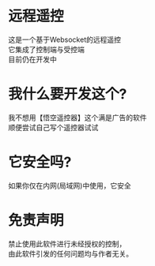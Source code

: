 # 远程遥控
这是一个基于Websocket的远程遥控  
它集成了控制端与受控端   
目前仍在开发中

# 我什么要开发这个?
我不想用【悟空遥控器】这个满是广告的软件  
顺便尝试自己写个遥控器试试  

# 它安全吗?
如果你仅在内网(局域网)中使用，它安全 

# 免责声明
禁止使用此软件进行未经授权的控制，  
由此软件引发的任何问题均与作者无关。